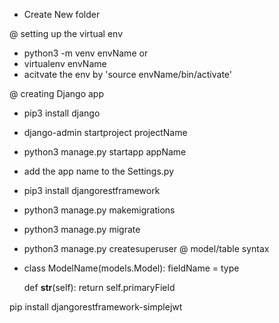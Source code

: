 - Create New folder

@ setting up the virtual env
- python3 -m venv envName
or
- virtualenv envName
- acitvate the env by 'source envName/bin/activate'

@ creating Django app
- pip3 install django
- django-admin startproject projectName
- python3 manage.py startapp appName
- add the app name to the Settings.py
- pip3 install djangorestframework

- python3 manage.py makemigrations
- python3 manage.py migrate
- python3 manage.py createsuperuser
@ model/table syntax
- class ModelName(models.Model):
     fieldName = type

     def __str__(self):
        return self.primaryField

pip install djangorestframework-simplejwt